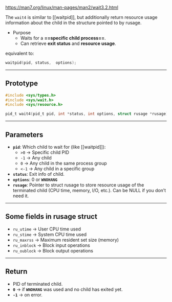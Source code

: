 https://man7.org/linux/man-pages/man2/wait3.2.html

The `wait4` is similar to  [[waitpid]], but additionally return resource usage information about the child in the structure pointed to by rusage. 

- Purpose
	- Waits for a **==specific child process==**.
	- Can retrieve **exit status** and **resource usage**.

equivalent to:
```c
waitpid(pid, status,  options);
```

___
## Prototype

```c
#include <sys/types.h>
#include <sys/wait.h>
#include <sys/resource.h>

pid_t wait4(pid_t pid, int *status, int options, struct rusage *rusage);
```

___
## Parameters

- **`pid`**: Which child to wait for (like [[waitpid]]):
    - `>0` → Specific child PID
    - `-1` → Any child    
    - `0` → Any child in the same process group    
    - `<-1` → Any child in a specific group    
- **`status`**: Exit info of child.
- **`options`**: 0 or **`WNOHANG`**
- **`rusage`**: Pointer to struct rusage to store resource usage of the terminated child (CPU time, memory, I/O, etc.). Can be NULL if you don’t need it.

___
## Some fields in rusage struct

- `ru_utime` → User CPU time used
- `ru_stime` → System CPU time used
- `ru_maxrss` → Maximum resident set size (memory)
- `ru_inblock` → Block input operations
- `ru_oublock` → Block output operations

___
## Return

- PID of terminated child.
- **`0`** → if **`WNOHANG`** was used and no child has exited yet.
- **`-1`** → on error.